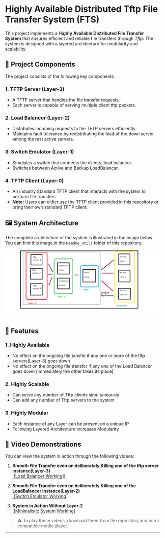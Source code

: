 # Highly Available Distributed Tftp File Transfer System (FTS)

This project implements a **Highly Available Distributed File Transfer System** that ensures efficient and reliable file transfers through *Tftp*. The system is designed with a layered architecture for modularity and scalability.

## 📂 Project Components

The project consists of the following key components:

### 1. **TFTP Server (Layer-3)**
   - A TFTP server that handles the file transfer requests.
   - Each server is capable of serving multiple client tftp packets.

### 2. **Load Balancer (Layer-2)**
   - Distributes incoming requests to the TFTP servers efficiently.
   - Maintains fault tolerance by redistributing the load of the down server among the rest active servers.

### 3. **Switch Emulator (Layer-1)**
   - Simulates a switch that connects the clients, load balancer.
   - Switches between Active and Backup LoadBalancer.

### 4. **TFTP Client (Layer-0)**
   - An Industry Standard TFTP client that interacts with the system to perform file transfers.
   - **Note:** Users can either use the TFTP client provided in this repository or bring their own standard TFTP client.

## 🖼️ System Architecture

The complete architecture of the system is illustrated in the image below. You can find this image in the `Readme_utils` folder of this repository.

![System Architecture](Readme_utils/architecture.png)

## 🚀 Features

### 1. **Highly Available**
   - No effect on the ongoing file tansfer if any one or more of the tftp servers(Layer-3) goes down
   - No effect on the ongoing file transfer if any one of the Load Balancer goes down [immediately the other takes its place]

### 2. **Highly Scalable**
   - Can serve any number of Tftp clients simultaneously
   - Can add any number of Tftp servers to the system

### 3. **Highly Modular**
   - Each instance of any Layer can be present on a unique IP
   - Following Layered Architecture increases Modularity

## 🎥 Video Demonstrations

You can view the system in action through the following videos:

1. **Smooth File Transfer even on deliberately Killing one of the tftp server instance(Layer-3)**  
   [![Load Balancer Working])](ReadMe_Utils/kill_Layer_3.mp4 "Click to watch the video")

2. **Smooth File Transfer even on deliberately Killing one of the LoadBalancer instance(Layer-2)**   
   [![Switch Emulator Working]](Readme_utils/kill_Layer_2.mp4 "Click to watch the video")

3. **System in Action Without Layer-2**  
   [![Minimalistic System Working]](Readme_utils/without_LB.mp4 "Click to watch the video")

> ⚠️ To play these videos, download them from the repository and use a compatible media player.

---

